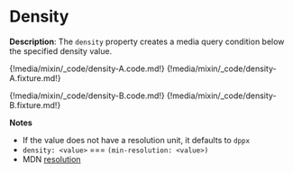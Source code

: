 # Density

__Description__: The `density` property creates a media query condition below the specified density value.

{!media/mixin/_code/density-A.code.md!}
{!media/mixin/_code/density-A.fixture.md!}

{!media/mixin/_code/density-B.code.md!}
{!media/mixin/_code/density-B.fixture.md!}

__Notes__

+ If the value does not have a resolution unit, it defaults to `dppx`
+ `density: <value>` <span data-nbsp="3"></span> === <span data-nbsp="3"></span> `(min-resolution: <value>)`
+ <span class="mdn-tag">MDN</span> [resolution](https://developer.mozilla.org/en-US/docs/Web/CSS/resolution)

<div class="cf"></div>
<div class="end"></div>

